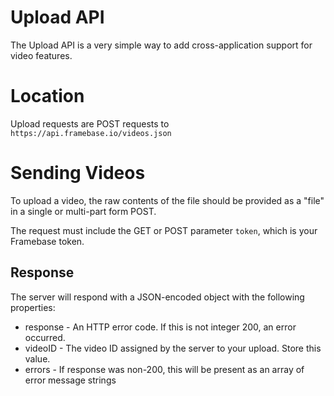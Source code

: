 # Upload API

The Upload API is a very simple way to add cross-application support for video features.

# Location

Upload requests are POST requests to `https://api.framebase.io/videos.json`

# Sending Videos

To upload a video, the raw contents of the file should be provided as a "file" in a single or multi-part form POST.

The request must include the GET or POST parameter `token`, which is your Framebase token.

## Response

The server will respond with a JSON-encoded object with the following properties:

 * response - An HTTP error code. If this is not integer 200, an error occurred.
 * videoID - The video ID assigned by the server to your upload. Store this value.
 * errors - If response was non-200, this will be present as an array of error message strings
